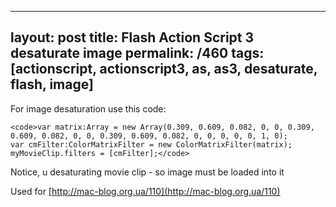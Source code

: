 ---
layout: post
title: Flash Action Script 3 desaturate image
permalink: /460
tags: [actionscript, actionscript3, as, as3, desaturate, flash, image]
----

For image desaturation use this code:

    
    <code>var matrix:Array = new Array(0.309, 0.609, 0.082, 0, 0, 0.309, 0.609, 0.082, 0, 0, 0.309, 0.609, 0.082, 0, 0, 0, 0, 0, 1, 0);
    var cmFilter:ColorMatrixFilter = new ColorMatrixFilter(matrix);
    myMovieClip.filters = [cmFilter];</code>


Notice, u desaturating movie clip - so image must be loaded into it


Used for [http://mac-blog.org.ua/110](http://mac-blog.org.ua/110)

